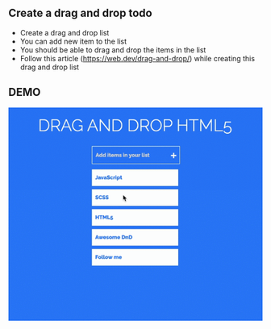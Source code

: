 ## Create a drag and drop todo

- Create a drag and drop list
- You can add new item to the list
- You should be able to drag and drop the items in the list
- Follow this article (https://web.dev/drag-and-drop/) while creating this drag and drop list

## DEMO

![Drag And Drop List](./drag-and-drop.gif)

